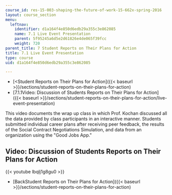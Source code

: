 ```yaml
---
course_id: res-15-003-shaping-the-future-of-work-15-662x-spring-2016
layout: course_section
menu:
  leftnav:
    identifier: d1a164f4e850d6edb29a355c3e862085
    name: 7.1 Live Event Presentation
    parent: 5f95245a6d5e2d61826e4de065f39fcc
    weight: 720
parent_title: 7 Student Reports on Their Plans for Action
title: 7.1 Live Event Presentation
type: course
uid: d1a164f4e850d6edb29a355c3e862085

---
```


*   [<Student Reports on Their Plans for Action]({{< baseurl >}}/sections/student-reports-on-their-plans-for-action)
*   [7.1.1Video: Discussion of Students Reports on Their Plans for Action]({{< baseurl >}}/sections/student-reports-on-their-plans-for-action/live-event-presentation)

This video documents the wrap up class in which Prof. Kochan discussed all the data provided by class participants in an interactive manner. Students submitted individual career plans after receiving peer feedback, the results of the Social Contract Negotiations Simulation, and data from an organization using the "Good Jobs App."

Video: Discussion of Students Reports on Their Plans for Action
---------------------------------------------------------------

{{< youtube lbqlj1g8gu0 >}}

*   [BackStudent Reports on Their Plans for Action]({{< baseurl >}}/sections/student-reports-on-their-plans-for-action)